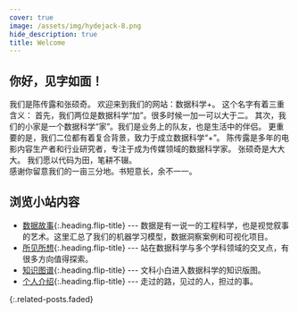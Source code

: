 ```yaml
---
cover: true
image: /assets/img/hydejack-8.png
hide_description: true
title: Welcome
---
```

## 你好，见字如面！
我们是陈传露和张硕奇。
欢迎来到我们的网站：数据科学+。
这个名字有着三重含义：
首先，我们两位是数据科学“加”。很多时候一加一可以大于二。
其次，我们的小家是一个数据科学“家”。我们是业务上的队友，也是生活中的伴侣。
更重要的是，我们二位都有着复合背景，致力于成立数据科学“+”。
陈传露是多年的电影内容生产者和行业研究者，专注于成为传媒领域的数据科学家。
张硕奇是大大大。
我们愿以代码为田，笔耕不辍。  
感谢你留意我们的一亩三分地。书短意长，余不一一。

## 浏览小站内容

* [数据故事]{:.heading.flip-title} --- 数据是有一说一的工程科学，也是视觉叙事的艺术。这里汇总了我们的机器学习模型，数据洞察案例和可视化项目。
* [所见所想]{:.heading.flip-title} --- 站在数据科学与多个学科领域的交叉点，有很多方向值得探索。
* [知识图谱]{:.heading.flip-title} --- 文科小白进入数据科学的知识版图。
* [个人介绍]{:.heading.flip-title} --- 走过的路，见过的人，担过的事。
 
{:.related-posts.faded}

[数据故事]: projects/
[所见所想]: blog/
[个人介绍]:/resume
[知识图谱]: knowledge/

